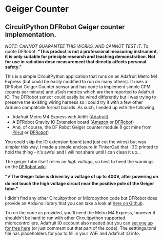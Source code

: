 # Geiger Counter
## CircuitPython DFRobot Geiger counter implementation.

*NOTE: CANNOT GUARANTEE THIS WORKS, AND CANNOT TEST IT.* To quote DFRobot: **"This product is not a professional measuring instrument, it is only suitable for principle research and teaching demonstration. Not for use in radiation dose measurement that directly affects personal safety."**

This is a simple CircuitPython application that runs on an Adafruit Metro M4 Express (but could be easily modified to run on many others). It uses a DFRobot Geiger Counter sensor and has code to implement simple CPM (counts per minute) and uSv/h metrics which are then reported to Adafruit IO. The DFRobot sensor could easily be wired differently but I was trying to preserve the existing wiring harness so I could try it with a few other Arduino compatibile format boards. As such, I ended up with the following:

- Adafruit Metro M4 Express with Airlift ([Adafruit](https://www.adafruit.com/product/4000))
- A DFRobot Gravity IO Extension board ([Amazon](https://a.co/d/dOZaMgP) or [DFRobot](https://www.dfrobot.com/product-1009.html))
- And, of course, the DF Robot Geiger counter module (I got mine from [PiHut](https://thepihut.com/products/gravity-geiger-counter-module-ionizing-radiation-detector) or [DFRobot](https://www.dfrobot.com/product-2547.html))

You could skip the IO extension board (and just cut the wires) but was simpler this way. I made a simple enclosure in TinkerCad that I 3D printed to hold the thing - it's awful and I will not share until I can clean it up... 

The geiger tube itself relies on *high voltage*, so best to heed the warnings on the [DFRobot wiki](https://wiki.dfrobot.com/SKU_SEN0463_Gravity_Geiger_Counter_Module):

**"⚡ The Geiger tube is driven by a voltage of up to 400V, after powering on do not touch the high voltage circuit near the positive pole of the Geiger tube."**

I didn't find any other Circuitpython or Micropython code but DFRobot does provide an Arduino library that you can take a look at [here on Github](https://github.com/cdjq/DFRobot_Geiger).

To run the code as provided, you'll need the Metro M4 Express, however it shouldn't be hard to run with other Circuitpython supported microcontrollers. Adafruit IO account also needed but you can [set one up for free here](https://io.adafruit.com/) (or just comment out that part of the code). The setttings.toml file has placeholders for you to fill in your WiFi and Adafruit IO info.
